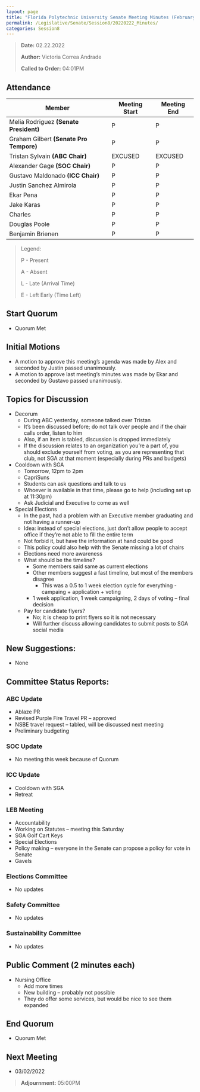 ```yaml
---
layout: page
title: "Florida Polytechnic University Senate Meeting Minutes (February 22, 2022)"
permalink: /Legislative/Senate/Session8/20220222_Minutes/
categories: Session8
---
```


> **Date:** 02.22.2022
>
> **Author:** Victoria Correa Andrade
>
> **Called to Order:** 04:01PM

## Attendance

| Member                                  | Meeting Start | Meeting End |
| --------------------------------------- | ------------- | ----------- |
| Melia Rodriguez **(Senate President)**  | P             | P           |
| Graham Gilbert **(Senate Pro Tempore)** | P             | P           |
| Tristan Sylvain **(ABC Chair)**         | EXCUSED       | EXCUSED     |
| Alexander Gage  **(SOC Chair)**         | P             | P           |
| Gustavo Maldonado **(ICC Chair)**       | P             | P           |
| Justin Sanchez Almirola                 | P             | P           |
| Ekar Pena                               | P             | P           |
| Jake Karas                              | P             | P           |
| Charles                                 | P             | P           |
| Douglas Poole                           | P             | P           |
| Benjamin Brienen                        | P             | P           |


> Legend:
>
> P - Present
>
> A - Absent
>
> L - Late (Arrival Time)
>
> E - Left Early (Time Left)

## Start Quorum
- Quorum Met

## Initial Motions
- A motion to approve this meeting’s agenda was made by Alex and seconded by Justin passed unanimously. 
- A motion to approve last meeting’s minutes was made by Ekar and seconded by Gustavo passed unanimously.  

## Topics for Discussion
- Decorum
  - During ABC yesterday, someone talked over Tristan
  - It’s been discussed before; do not talk over people and if the chair calls order, listen to him 
  - Also, if an item is tabled, discussion is dropped immediately 
  - If the discussion relates to an organization you’re a part of, you should exclude yourself from voting, as you are representing that club, not SGA at that moment (especially during PRs and budgets)
- Cooldown with SGA
  - Tomorrow, 12pm to 2pm
  - CapriSuns
  - Students can ask questions and talk to us 
  - Whoever is available in that time, please go to help (including set up at 11:30pm) 
  - Ask Judicial and Executive to come as well 
- Special Elections
  - In the past, had a problem with an Executive member graduating and not having a runner-up 
  - Idea: instead of special elections, just don’t allow people to accept office if they’re not able to fill the entire term 
  - Not forbid it, but have the information at hand could be good 
  - This policy could also help with the Senate missing a lot of chairs 
  - Elections need more awareness
  - What should be the timeline?
    - Some members said same as current elections 
    - Other members suggest a fast timeline, but most of the members disagree 
      - This was a 0.5 to 1 week election cycle for everything - campaing + application + voting
    - 1 week application, 1 week campaigning, 2 days of voting – final decision 
  - Pay for candidate flyers?
    - No; it is cheap to print flyers so it is not necessary
    - Will further discuss allowing candidates to submit posts to SGA social media

## New Suggestions:
- None

## Committee Status Reports:

### ABC Update
- Ablaze PR 
- Revised Purple Fire Travel PR – approved 
- NSBE travel request – tabled, will be discussed next meeting 
- Preliminary budgeting 

### SOC Update
- No meeting this week because of Quorum

### ICC Update
- Cooldown with SGA 
- Retreat 

### LEB Meeting
- Accountability 
- Working on Statutes – meeting this Saturday 
- SGA Golf Cart Keys 
- Special Elections 
- Policy making – everyone in the Senate can propose a policy for vote in Senate 
- Gavels 

### Elections Committee
- No updates

### Safety Committee
- No updates

### Sustainability Committee
- No updates

## Public Comment (2 minutes each)
- Nursing Office 
  - Add more times 
  - New building – probably not possible 
  - They do offer some services, but would be nice to see them expanded 

## End Quorum
- Quorum Met

## Next Meeting
- 03/02/2022

> **Adjournment:** 05:00PM